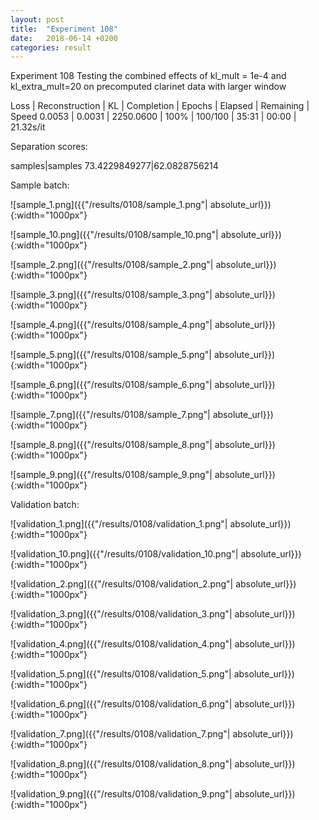 ```yaml
---
layout: post
title:  "Experiment 108"
date:   2018-06-14 +0200
categories: result
---
```

Experiment 108
Testing the combined effects of kl_mult = 1e-4 and kl_extra_mult=20 on precomputed clarinet data with larger window

Loss | Reconstruction | KL | Completion | Epochs | Elapsed | Remaining | Speed
0.0053 | 0.0031 | 2250.0600 | 100% | 100/100 | 35:31 | 00:00 | 21.32s/it

Separation scores:

samples|samples
73.4229849277|62.0828756214

Sample batch:

![sample_1.png]({{"/results/0108/sample_1.png"| absolute_url}}){:width="1000px"}

![sample_10.png]({{"/results/0108/sample_10.png"| absolute_url}}){:width="1000px"}

![sample_2.png]({{"/results/0108/sample_2.png"| absolute_url}}){:width="1000px"}

![sample_3.png]({{"/results/0108/sample_3.png"| absolute_url}}){:width="1000px"}

![sample_4.png]({{"/results/0108/sample_4.png"| absolute_url}}){:width="1000px"}

![sample_5.png]({{"/results/0108/sample_5.png"| absolute_url}}){:width="1000px"}

![sample_6.png]({{"/results/0108/sample_6.png"| absolute_url}}){:width="1000px"}

![sample_7.png]({{"/results/0108/sample_7.png"| absolute_url}}){:width="1000px"}

![sample_8.png]({{"/results/0108/sample_8.png"| absolute_url}}){:width="1000px"}

![sample_9.png]({{"/results/0108/sample_9.png"| absolute_url}}){:width="1000px"}

Validation batch:

![validation_1.png]({{"/results/0108/validation_1.png"| absolute_url}}){:width="1000px"}

![validation_10.png]({{"/results/0108/validation_10.png"| absolute_url}}){:width="1000px"}

![validation_2.png]({{"/results/0108/validation_2.png"| absolute_url}}){:width="1000px"}

![validation_3.png]({{"/results/0108/validation_3.png"| absolute_url}}){:width="1000px"}

![validation_4.png]({{"/results/0108/validation_4.png"| absolute_url}}){:width="1000px"}

![validation_5.png]({{"/results/0108/validation_5.png"| absolute_url}}){:width="1000px"}

![validation_6.png]({{"/results/0108/validation_6.png"| absolute_url}}){:width="1000px"}

![validation_7.png]({{"/results/0108/validation_7.png"| absolute_url}}){:width="1000px"}

![validation_8.png]({{"/results/0108/validation_8.png"| absolute_url}}){:width="1000px"}

![validation_9.png]({{"/results/0108/validation_9.png"| absolute_url}}){:width="1000px"}
